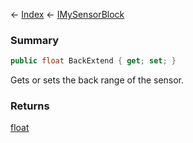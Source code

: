 ← [Index](Api-Index) ← [IMySensorBlock](Sandbox.ModAPI.Ingame.IMySensorBlock)

### Summary

```csharp
public float BackExtend { get; set; }
```

Gets or sets the back range of the sensor.

### Returns

[float](System.Single)

